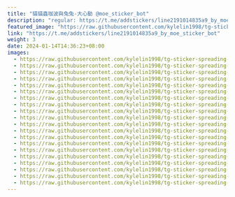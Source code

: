 ```yaml
---
title: "貓貓蟲咖波與兔兔-大心動 @moe_sticker_bot"
description: "regular: https://t.me/addstickers/line2191014835a9_by_moe_sticker_bot"
featured_image: "https://raw.githubusercontent.com/kylelin1998/tg-sticker-spreading-worldwide-images/main/img/c2f00714-dfb2-432a-98c5-3b1a8ac57549.jpg"
link: "https://t.me/addstickers/line2191014835a9_by_moe_sticker_bot"
weight: 3
date: 2024-01-14T14:36:23+08:00
images:
  - https://raw.githubusercontent.com/kylelin1998/tg-sticker-spreading-worldwide-images/main/img/c2f00714-dfb2-432a-98c5-3b1a8ac57549.jpg
  - https://raw.githubusercontent.com/kylelin1998/tg-sticker-spreading-worldwide-images/main/img/24552fa6-6d57-4c1c-be95-00a02a632d92.jpg
  - https://raw.githubusercontent.com/kylelin1998/tg-sticker-spreading-worldwide-images/main/img/98b88cb9-b5af-4f53-acc4-30039cf35750.jpg
  - https://raw.githubusercontent.com/kylelin1998/tg-sticker-spreading-worldwide-images/main/img/8d4ed782-3f34-4ee4-9201-087c25ad0ab5.jpg
  - https://raw.githubusercontent.com/kylelin1998/tg-sticker-spreading-worldwide-images/main/img/dce51e8c-1e48-4229-8931-00dde343169a.jpg
  - https://raw.githubusercontent.com/kylelin1998/tg-sticker-spreading-worldwide-images/main/img/e15aa39d-d70d-4780-9f9a-784593788d51.jpg
  - https://raw.githubusercontent.com/kylelin1998/tg-sticker-spreading-worldwide-images/main/img/86aa462e-8346-48c0-bb03-90247c4e4bd9.jpg
  - https://raw.githubusercontent.com/kylelin1998/tg-sticker-spreading-worldwide-images/main/img/42ec610b-a0ab-4391-a78f-612b9af397cb.jpg
  - https://raw.githubusercontent.com/kylelin1998/tg-sticker-spreading-worldwide-images/main/img/5cf00111-2d1b-40e8-985c-0e367377f490.jpg
  - https://raw.githubusercontent.com/kylelin1998/tg-sticker-spreading-worldwide-images/main/img/7473bae7-976a-49a3-92ac-6ec8beb48ae1.jpg
  - https://raw.githubusercontent.com/kylelin1998/tg-sticker-spreading-worldwide-images/main/img/bc42d71c-9a3c-42a6-902e-e776a26c19cb.jpg
  - https://raw.githubusercontent.com/kylelin1998/tg-sticker-spreading-worldwide-images/main/img/568a5fff-3b80-4de1-8d9b-7f3a167285da.jpg
  - https://raw.githubusercontent.com/kylelin1998/tg-sticker-spreading-worldwide-images/main/img/e9c83880-4531-4dff-ba96-4f713f24c58b.jpg
  - https://raw.githubusercontent.com/kylelin1998/tg-sticker-spreading-worldwide-images/main/img/e0be4354-9dd2-4261-8fdf-d3cafd26a0c1.jpg
  - https://raw.githubusercontent.com/kylelin1998/tg-sticker-spreading-worldwide-images/main/img/57e289b3-9842-4c70-99fa-cbfe1cb9cbca.jpg
  - https://raw.githubusercontent.com/kylelin1998/tg-sticker-spreading-worldwide-images/main/img/a7b39b17-c73e-43aa-9bc7-c72521a39f17.jpg
  - https://raw.githubusercontent.com/kylelin1998/tg-sticker-spreading-worldwide-images/main/img/c7e6a9d1-c2bf-4bdc-963d-8feb5ceb68a3.jpg
  - https://raw.githubusercontent.com/kylelin1998/tg-sticker-spreading-worldwide-images/main/img/8f608677-087b-4457-a3fb-a81013b9a34a.jpg
  - https://raw.githubusercontent.com/kylelin1998/tg-sticker-spreading-worldwide-images/main/img/e05be58b-8418-42df-b38b-bb146cbca508.jpg
  - https://raw.githubusercontent.com/kylelin1998/tg-sticker-spreading-worldwide-images/main/img/d64fe59b-f70d-46b0-aeea-42cca3d9731d.jpg
---
```

